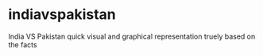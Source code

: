 # indiavspakistan
India VS Pakistan quick visual and graphical representation truely based on the facts
